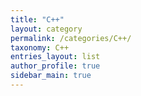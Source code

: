 ```yaml
---
title: "C++"
layout: category
permalink: /categories/C++/
taxonomy: C++
entries_layout: list
author_profile: true
sidebar_main: true
---
```


